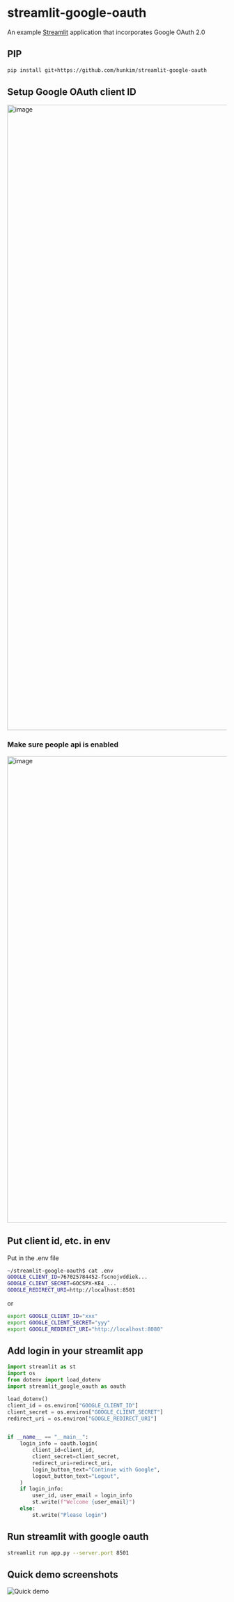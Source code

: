 # streamlit-google-oauth
An example [Streamlit](https://streamlit.io/) application that incorporates Google OAuth 2.0

## PIP
```bash
pip install git+https://github.com/hunkim/streamlit-google-oauth
```

## Setup Google OAuth client ID
<img width="1434" alt="image" src="https://user-images.githubusercontent.com/901975/170391098-c3a79b40-283a-4f78-a318-c4603bb18bb9.png">


### Make sure people api is enabled
<img width="1070" alt="image" src="https://user-images.githubusercontent.com/901975/170388473-4664ce58-6a06-4237-9fbe-d88787f41c22.png">


## Put client id, etc. in env
Put in the .env file
```bash
~/streamlit-google-oauth$ cat .env 
GOOGLE_CLIENT_ID=767025784452-fscnojvddiek...
GOOGLE_CLIENT_SECRET=GOCSPX-KE4_...
GOOGLE_REDIRECT_URI=http://localhost:8501
```

or 
```bash
export GOOGLE_CLIENT_ID="xxx"
export GOOGLE_CLIENT_SECRET="yyy"
export GOOGLE_REDIRECT_URI="http://localhost:8080"
```

## Add login in your streamlit app
```python
import streamlit as st
import os
from dotenv import load_dotenv
import streamlit_google_oauth as oauth

load_dotenv()
client_id = os.environ["GOOGLE_CLIENT_ID"]
client_secret = os.environ["GOOGLE_CLIENT_SECRET"]
redirect_uri = os.environ["GOOGLE_REDIRECT_URI"]


if __name__ == "__main__":
    login_info = oauth.login(
        client_id=client_id,
        client_secret=client_secret,
        redirect_uri=redirect_uri,
        login_button_text="Continue with Google",
        logout_button_text="Logout",
    )
    if login_info:
        user_id, user_email = login_info
        st.write(f"Welcome {user_email}")
    else:
        st.write("Please login")
```

## Run streamlit with google oauth
```bash
streamlit run app.py --server.port 8501
```
## Quick demo screenshots
![Quick demo](https://user-images.githubusercontent.com/901975/170390886-004e7243-7cac-4ace-91fc-ede46ad40c5f.png)



